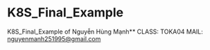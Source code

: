 # K8S_Final_Example
K8S_Final_Example of Nguyễn Hùng Mạnh**
CLASS: TOKA04
MAIL: nguyenmanh251995@gmail.com
